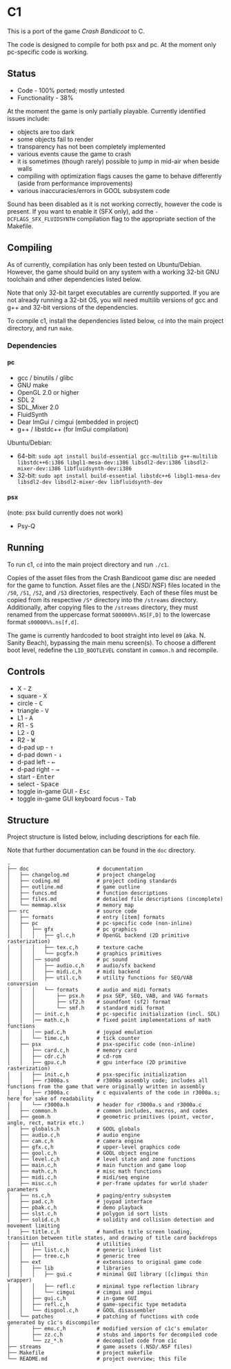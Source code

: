 # C1 #

This is a port of the game *Crash Bandicoot* to C.

The code is designed to compile for both psx and pc. At the moment only pc-specific code is working.

## Status ##

- Code - 100% ported; mostly untested
- Functionality - 38%

At the moment the game is only partially playable. Currently identified issues include:

- objects are too dark
- some objects fail to render
- transparency has not been completely implemented
- various events cause the game to crash
- it is sometimes (though rarely) possible to jump in mid-air when beside walls
- compiling with optimization flags causes the game to behave differently (aside from performance improvements)
- various inaccuracies/errors in GOOL subsystem code

Sound has been disabled as it is not working correctly, however the code is present. If you want to enable it (SFX only), add the `-DCFLAGS_SFX_FLUIDSYNTH` compilation flag to the appropriate section of the Makefile.

## Compiling ##

As of currently, compilation has only been tested on Ubuntu/Debian. However, the game should build on any system with a working 32-bit GNU toolchain and other dependencies listed below.

Note that only 32-bit target executables are currently supported. If you are not already running a 32-bit OS, you will need multilib versions of gcc and g++ and 32-bit versions of the dependencies.

To compile c1, install the dependencies listed below, `cd` into the main project directory, and run `make`.

### Dependencies ###

#### pc ####
- gcc / binutils / glibc
- GNU make
- OpenGL 2.0 or higher
- SDL 2
- SDL_Mixer 2.0
- FluidSynth
- Dear ImGui / cimgui (embedded in project)
- g++ / libstdc++ (for ImGui compilation)

Ubuntu/Debian:

- 64-bit: `sudo apt install build-essential gcc-multilib g++-multilib libstdc++6:i386 libgl1-mesa-dev:i386 libsdl2-dev:i386 libsdl2-mixer-dev:i386 libfluidsynth-dev:i386`
- 32-bit: `sudo apt install build-essential libstdc++6 libgl1-mesa-dev libsdl2-dev libsdl2-mixer-dev libfluidsynth-dev`

#### psx ####
(note: psx build currently does not work)

- Psy-Q

## Running ##

To run c1, `cd` into the main project directory and run `./c1`.

Copies of the asset files from the Crash Bandicoot game disc are needed for the game to function. Asset files are the (.NSD/.NSF) files located in the `/S0`, `/S1`, `/S2`, and `/S3` directories, respectively. Each of these files must be copied from its respective `/S*` directory into the `/streams` directory. Additionally, after copying files to the `/streams` directory, they must renamed from the uppercase format `S00000%%.NS[F,D]` to the lowercase format `s00000%%.ns[f,d]`.

The game is currently hardcoded to boot straight into level `09` (aka. N. Sanity Beach), bypassing the main menu screen(s). To choose a different boot level, redefine the `LID_BOOTLEVEL` constant in `common.h` and recompile.

## Controls ##

- X - <kbd>Z</kbd>
- square - <kbd>X</kbd>
- circle - <kbd>C</kbd>
- triangle - <kbd>V</kbd>
- L1 - <kbd>A</kbd>
- R1 - <kbd>S</kbd>
- L2 - <kbd>Q</kbd>
- R2 - <kbd>W</kbd>
- d-pad up - <kbd>&#8593;</kbd>
- d-pad down - <kbd>&#8595;</kbd>
- d-pad left - <kbd>&#8592;</kbd>
- d-pad right - <kbd>&#8594;</kbd>
- start - <kbd>Enter</kbd>
- select - <kbd>Space</kbd>
- toggle in-game GUI - <kbd>Esc</kbd>
- toggle in-game GUI keyboard focus - <kbd>Tab</kbd>

## Structure ##
Project structure is listed below, including descriptions for each file.

Note that further documentation can be found in the `doc` directory.
```
.
├── doc                      # documentation
│   ├── changelog.md         # project changelog
│   ├── coding.md            # project coding standards
│   ├── outline.md           # game outline
│   ├── funcs.md             # function descriptions
│   ├── files.md             # detailed file descriptions (incomplete)
│   └── memmap.xlsx          # memory map
├── src                      # source code
│   ├── formats              # entry [item] formats
│   ├── pc                   # pc-specific code (non-inline)
│   │   ├── gfx              # pc graphics
│   │   │   ├── gl.c,h       # OpenGL backend (2D primitive rasterization)
│   │   │   ├── tex.c,h      # texture cache
│   │   │   └── pcgfx.h      # graphics primitives
│   │   │── sound            # pc sound
│   │   │   ├── audio.c,h    # audio/sfx backend
│   │   │   ├── midi.c,h     # midi backend
│   │   │   ├── util.c,h     # utility functions for SEQ/VAB conversion
│   │   │   └── formats      # audio and midi formats
│   │   │       ├── psx.h    # psx SEP, SEQ, VAB, and VAG formats
│   │   │       ├── sf2.h    # soundfont (sf2) format
│   │   │       └── smf.h    # standard midi format
│   │   │── init.c,h         # pc-specific initialization (incl. SDL)
│   │   │── math.c,h         # fixed point implementations of math functions
│   │   │── pad.c,h          # joypad emulation
│   │   └── time.c,h         # tick counter
│   ├── psx                  # psx-specific code (non-inline)
│   │   ├── card.c,h         # memory card
│   │   ├── cdr.c,h          # cd-rom
│   │   ├── gpu.c,h          # gpu interface (2D primitive rasterization)
│   │   ├── init.c,h         # psx-specific initialization
│   │   ├── r3000a.s         # r3000a assembly code; includes all functions from the game that were originally written in assembly
│   │   ├── r3000a.c         # c equivalents of the code in r3000a.s; here for sake of readability
│   │   └── r3000a.h         # header for r3000a.s and r3000a.c
│   ├── common.h             # common includes, macros, and codes
│   ├── geom.h               # geometric primitives (point, vector, angle, rect, matrix etc.)
│   ├── globals.h            # GOOL globals
│   ├── audio.c,h            # audio engine
│   ├── cam.c,h              # camera engine
│   ├── gfx.c,h              # upper-level graphics code
│   ├── gool.c,h             # GOOL object engine
│   ├── level.c,h            # level state and zone functions
│   ├── main.c,h             # main function and game loop
│   ├── math.c,h             # misc math functions
│   ├── midi.c,h             # midi/seq engine
│   ├── misc.c,h             # per-frame updates for world shader parameters
│   ├── ns.c,h               # paging/entry subsystem
│   ├── pad.c,h              # joypad interface
│   ├── pbak.c,h             # demo playback
│   ├── slst.c,h             # polygon id sort lists
│   ├── solid.c,h            # solidity and collision detection and movement limiting
│   ├── title.c,h            # handles title screen loading, transition between title states, and drawing of title card backdrops
│   ├── util                 # utilities
│   │   ├── list.c,h         # generic linked list
│   │   ├── tree.c,h         # generic tree
│   ├── ext                  # extensions to original game code
│   │   ├── lib              # libraries
│   │   │   ├── gui.c        # minimal GUI library ([c]imgui thin wrapper)
│   │   │   ├── refl.c       # minimal type reflection library
│   │   │   └── cimgui       # cimgui and imgui
│   │   ├── gui.c,h          # in-game GUI
│   │   ├── refl.c,h         # game-specific type metadata
│   │   └── disgool.c,h      # GOOL disassembler
│   └── patches              # patching of functions with code generated by c1c's discompiler
│       ├── emu.c,h          # modified version of c1c's emulator
│       ├── zz.c,h           # stubs and imports for decompiled code
│       └── zz_*.h           # decompiled code from c1c
├── streams                  # game assets (.NSD/.NSF files)
├── Makefile                 # project makefile
└── README.md                # project overview; this file
```
